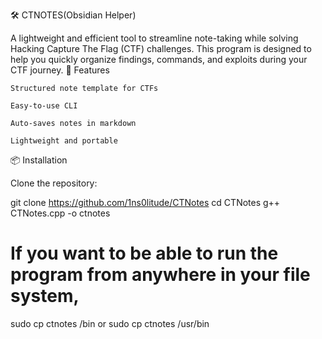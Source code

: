 🛠️ CTNOTES(Obsidian Helper)

A lightweight and efficient tool to streamline note-taking while solving Hacking Capture The Flag (CTF) challenges. This program is designed to help you quickly organize findings, commands, and exploits during your CTF journey.
🚀 Features

    Structured note template for CTFs

    Easy-to-use CLI

    Auto-saves notes in markdown

    Lightweight and portable

📦 Installation

Clone the repository:

git clone https://github.com/1ns0litude/CTNotes
cd CTNotes
g++ CTNotes.cpp -o ctnotes


# If you want to be able to run the program from anywhere in your file system,

sudo cp ctnotes /bin
or 
sudo cp ctnotes /usr/bin
